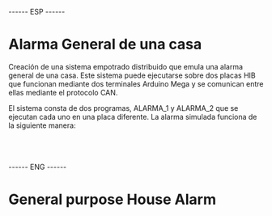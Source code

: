 ------ ESP ------
# Alarma General de una casa

Creación de una sistema empotrado distribuido que emula una alarma general de una casa.
Este sistema puede ejecutarse sobre dos placas HIB que funcionan mediante dos terminales Arduino Mega y se comunican entre ellas
mediante el protocolo CAN.

El sistema consta de dos programas, ALARMA_1 y ALARMA_2 que se ejecutan cada uno en una placa diferente. La alarma simulada funciona de la
siguiente manera:



<br>
<br>
<br>
------ ENG ------

# General purpose House Alarm
